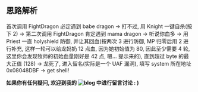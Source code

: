 ## 思路解析
首次调用 FightDragon 必定遇到 babe dragon -> 打不过, 用 Knight 一键自杀(按下 2) -> 第二次调用 FightDragon 肯定遇到 mama dragon -> 听说你血多 -> 用 Priest 一直 holyshield 防御, 并让其回血(按两次 3 进行防御, MP 归零后用 2 进行补充, 这样一轮可以给龙妈奶 12 点血, 因为她初始值为 80, 因此至少需要 4 轮, 这里你会发现牧师的初始血量刚好是 42 点, 嗯... 提示来的), 直到超过 byte 的最大正值 (128) -> 龙死了, 进入留名(实际是一个 UAF 漏洞), 填写 system 所在地址 0x08048DBF -> get shell! 

**如果你有任何疑问, 欢迎到我的 ![blog](www.qmsharing.space) 中进行留言讨论 : )**
